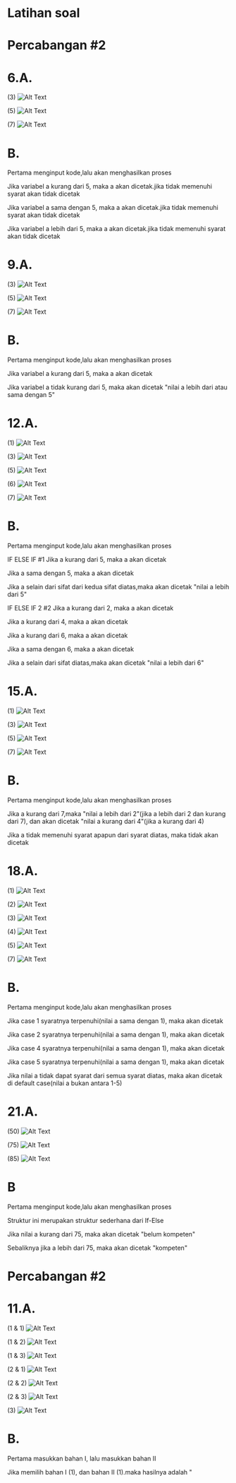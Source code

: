 # Latihan soal

# Percabangan #2

# 6.A.

(3)
![Alt Text](https://github.com/NextDvn/CobaPercabangan/blob/master/Capture.PNG)

(5)
![Alt Text](https://github.com/NextDvn/CobaPercabangan/blob/master/Capture2.PNG)

(7)
![Alt Text](https://github.com/NextDvn/CobaPercabangan/blob/master/Capture3.PNG)

# B.
Pertama menginput kode,lalu akan menghasilkan proses
  
Jika variabel a kurang dari 5, maka a akan dicetak.jika tidak memenuhi syarat akan tidak dicetak
  
Jika variabel a sama dengan 5, maka a akan dicetak.jika tidak memenuhi syarat akan tidak dicetak
  
Jika variabel a lebih dari 5, maka a akan dicetak.jika tidak memenuhi syarat akan tidak dicetak


# 9.A.

(3)
![Alt Text](https://github.com/NextDvn/CobaPercabangan/blob/master/Capture4.PNG)

(5)
![Alt Text](https://github.com/NextDvn/CobaPercabangan/blob/master/Capture5.PNG)

(7)
![Alt Text](https://github.com/NextDvn/CobaPercabangan/blob/master/Capture6.PNG)

# B.
Pertama menginput kode,lalu akan menghasilkan proses

Jika variabel a kurang dari 5, maka a akan dicetak

Jika variabel a tidak kurang dari 5, maka akan dicetak "nilai a lebih dari atau sama dengan 5"


# 12.A.

(1)
![Alt Text](https://github.com/NextDvn/CobaPercabangan/blob/master/Capture7.PNG)

(3)
![Alt Text](https://github.com/NextDvn/CobaPercabangan/blob/master/Capture8.PNG)

(5)
![Alt Text](https://github.com/NextDvn/CobaPercabangan/blob/master/Capture9.PNG)

(6)
![Alt Text](https://github.com/NextDvn/CobaPercabangan/blob/master/Capture10.PNG)

(7)
![Alt Text](https://github.com/NextDvn/CobaPercabangan/blob/master/Capture11.PNG)

# B.
Pertama menginput kode,lalu akan menghasilkan proses

IF ELSE IF #1
Jika a kurang dari 5, maka a akan dicetak

Jika a sama dengan 5, maka a akan dicetak

Jika a selain dari sifat dari kedua sifat diatas,maka akan dicetak "nilai a lebih dari 5"

IF ELSE IF 2 #2
Jika a kurang dari 2, maka a akan dicetak

Jika a kurang dari 4, maka a akan dicetak

Jika a kurang dari 6, maka a akan dicetak

Jika a sama dengan 6, maka a akan dicetak

Jika a selain dari sifat diatas,maka akan dicetak "nilai a lebih dari 6"


# 15.A.

(1)
![Alt Text](https://github.com/NextDvn/CobaPercabangan/blob/master/Capture12.PNG)

(3)
![Alt Text](https://github.com/NextDvn/CobaPercabangan/blob/master/Capture13.PNG)

(5)
![Alt Text](https://github.com/NextDvn/CobaPercabangan/blob/master/Capture14.PNG)

(7)
![Alt Text](https://github.com/NextDvn/CobaPercabangan/blob/master/Capture15.PNG)

# B.
Pertama menginput kode,lalu akan menghasilkan proses

Jika a kurang dari 7,maka "nilai a lebih dari 2"(jika a lebih dari 2 dan kurang dari 7), dan akan dicetak "nilai a kurang dari 4"(jika a kurang dari 4)

Jika a tidak memenuhi syarat apapun dari syarat diatas, maka tidak akan dicetak


# 18.A.

(1)
![Alt Text](https://github.com/NextDvn/CobaPercabangan/blob/master/Capture16.PNG)

(2)
![Alt Text](https://github.com/NextDvn/CobaPercabangan/blob/master/Capture17.PNG)

(3)
![Alt Text](https://github.com/NextDvn/CobaPercabangan/blob/master/Capture18.PNG)

(4)
![Alt Text](https://github.com/NextDvn/CobaPercabangan/blob/master/Capture19.PNG)

(5)
![Alt Text](https://github.com/NextDvn/CobaPercabangan/blob/master/Capture20.PNG)

(7)
![Alt Text](https://github.com/NextDvn/CobaPercabangan/blob/master/Capture21.PNG)

# B.
Pertama menginput kode,lalu akan menghasilkan proses

Jika case 1 syaratnya terpenuhi(nilai a sama dengan 1), maka akan dicetak

Jika case 2 syaratnya terpenuhi(nilai a sama dengan 1), maka akan dicetak

Jika case 4 syaratnya terpenuhi(nilai a sama dengan 1), maka akan dicetak

Jika case 5 syaratnya terpenuhi(nilai a sama dengan 1), maka akan dicetak

Jika nilai a tidak dapat syarat dari semua syarat diatas, maka akan dicetak di default case(nilai a bukan antara 1-5)


# 21.A.

(50)
![Alt Text](https://github.com/NextDvn/CobaPercabangan/blob/master/Capture22.PNG)

(75)
![Alt Text](https://github.com/NextDvn/CobaPercabangan/blob/master/Capture23.PNG)

(85)
![Alt Text](https://github.com/NextDvn/CobaPercabangan/blob/master/Capture24.PNG)

# B
Pertama menginput kode,lalu akan menghasilkan proses

Struktur ini merupakan struktur sederhana dari If-Else

Jika nilai a kurang dari 75, maka akan dicetak "belum kompeten"

Sebaliknya jika a lebih dari 75, maka akan dicetak "kompeten"


# Percabangan #2

# 11.A.

(1 & 1)
![Alt Text](https://github.com/NextDvn/CobaPercabangan/blob/master/Capture25.PNG)

(1 & 2)
![Alt Text](https://github.com/NextDvn/CobaPercabangan/blob/master/Capture26.PNG)

(1 & 3)
![Alt Text](https://github.com/NextDvn/CobaPercabangan/blob/master/Capture27.PNG)

(2 & 1)
![Alt Text](https://github.com/NextDvn/CobaPercabangan/blob/master/Capture28.PNG)

(2 & 2)
![Alt Text](https://github.com/NextDvn/CobaPercabangan/blob/master/Capture29.PNG)

(2 & 3)
![Alt Text](https://github.com/NextDvn/CobaPercabangan/blob/master/Capture30.PNG)

(3)
![Alt Text](https://github.com/NextDvn/CobaPercabangan/blob/master/Capture31.PNG)

# B.
Pertama masukkan bahan I, lalu masukkan bahan II

Jika memilih bahan I (1), dan bahan II (1).maka hasilnya adalah "








